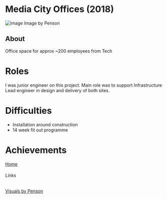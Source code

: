 # Media City Offices (2018)

![image](/CV/Images/penson-thg-media-city-reception.jpg)
Image by Penson

## About

Office space for approx ~200 employees from Tech

# Roles

I was junior engineer on this project. Main role was to support Infrastructure Lead engineer in design and delivery of both sites.

# Difficulties

- Installation around construction
- 14 week fit out programme 

# Achievements



[Home](../index.md)

###### Links

[Visuals by Penson](https://penson.co/en/works/media-city-workspace-the-hut-group)
